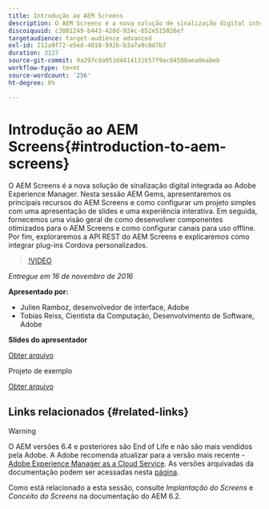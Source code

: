 ```yaml
---
title: Introdução ao AEM Screens
description: O AEM Screens é a nova solução de sinalização digital integrada ao Adobe Experience Manager. Nesta sessão AEM Gems, apresentaremos os principais recursos do AEM Screens e como configurar um projeto simples com uma apresentação de slides e uma experiência interativa. Em seguida, fornecemos uma visão geral de como desenvolver componentes otimizados para o AEM Screens e como configurar canais para uso offline. Por fim, exploraremos a API REST do AEM Screens e explicaremos como integrar plug-ins Cordova personalizados.
discoiquuid: c3001249-b443-420d-924c-b52e515026ef
targetaudience: target-audience advanced
exl-id: 212a9f72-e5ed-4010-992b-b3a7a9c0d7b7
duration: 3127
source-git-commit: 9a297cda953d4414131657f9ac84580aea0eabeb
workflow-type: tm+mt
source-wordcount: '256'
ht-degree: 0%

---
```


# Introdução ao AEM Screens{#introduction-to-aem-screens}

O AEM Screens é a nova solução de sinalização digital integrada ao Adobe Experience Manager. Nesta sessão AEM Gems, apresentaremos os principais recursos do AEM Screens e como configurar um projeto simples com uma apresentação de slides e uma experiência interativa. Em seguida, fornecemos uma visão geral de como desenvolver componentes otimizados para o AEM Screens e como configurar canais para uso offline. Por fim, exploraremos a API REST do AEM Screens e explicaremos como integrar plug-ins Cordova personalizados.

>[!VIDEO](https://video.tv.adobe.com/v/19301/?quality=9)

*Entregue em 16 de novembro de 2016*

**Apresentado por:**

* Julien Ramboz, desenvolvedor de interface, Adobe
* Tobias Reiss, Cientista da Computação, Desenvolvimento de Software, Adobe

**Slides do apresentador**

[Obter arquivo](assets/2016-11-16-aem-screens.pdf)

Projeto de exemplo

[Obter arquivo](assets/aemscreensgems.zip)

## Links relacionados {#related-links}


>[!WARNING]
>
>O AEM versões 6.4 e posteriores são End of Life e não são mais vendidos pela Adobe.  A Adobe recomenda atualizar para a versão mais recente - [Adobe Experience Manager as a Cloud Service](https://experienceleague.adobe.com/docs/experience-manager-cloud-service.html?lang=pt-BR).  As versões arquivadas da documentação podem ser acessadas nesta [página](https://experienceleague.adobe.com/docs/experience-manager-release-information/aem-release-updates/previous-updates/aem-previous-versions.html?lang=pt-BR).
>
>Como está relacionado a esta sessão, consulte *Implantação do Screens* e *Conceito do Screens* na documentação do AEM 6.2.
